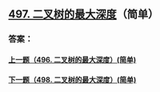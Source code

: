 ## [497. 二叉树的最大深度](https://leetcode-cn.com/problems/merge-two-sorted-lists/)（简单）





### 答案：



#### [上一题（496. 二叉树的最大深度）(简单)](https://github.com/sdwwld/leetCode/blob/master/src/main/java/com/wld/java/leetcode/leetCode0496.md)

#### [下一题（498. 二叉树的最大深度）(简单)](https://github.com/sdwwld/leetCode/blob/master/src/main/java/com/wld/java/leetcode/leetCode0498.md)